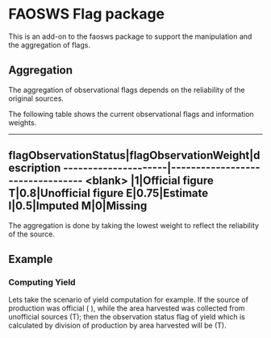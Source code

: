 # FAOSWS Flag package

This is an add-on to the faosws package to support the manipulation
and the aggregation of flags.

## Aggregation

The aggregation of observational flags depends on the reliability of
the original sources. 

The following table shows the current observational flags and
information weights.

-------------------------------------------------------
flagObservationStatus|flagObservationWeight|description
---------------------|---------------------------------
\<blank\> |1|Official figure
T|0.8|Unofficial figure
E|0.75|Estimate
I|0.5|Imputed
M|0|Missing
-------------------------------------------------------

The aggregation is done by taking the lowest weight to reflect the
reliability of the source.

## Example

### Computing Yield

Lets take the scenario of yield computation for example. If the source
of production was official ( ), while the area harvested was collected
from unofficial sources (T); then the observation status flag of yield
which is calculated by division of production by area harvested will
be (T).